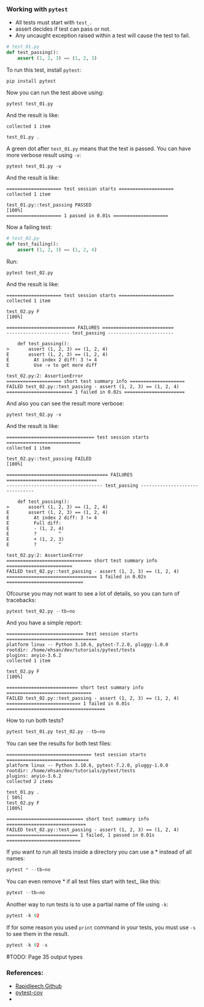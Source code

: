 ### Working with `pytest`
- All tests must start with `test_`.
- assert decides if test can pass or not.
- Any uncaught exception raised within a test will cause the test to fail. 
```python
# test_01.py
def test_passing():
    assert (1, 2, 3) == (1, 2, 3)
```
To run this test, install `pytest`:
```commandline
pip install pytest
```
Now you can run the test above using:
```commandline
pytest test_01.py
```
And the result is like:
```
collected 1 item                                                                                                                                                                                                                       

test_01.py .  
```
A green dot after `test_01.py` means that the test is passed.
You can have more verbose result using `-v`:
```commandline
pytest test_01.py -v
```
And the result is like:
```
==================== test session starts ====================
collected 1 item                                                                                                                                                                                                                       

test_01.py::test_passing PASSED                                                                                                                                                                                              [100%]
==================== 1 passed in 0.01s ====================
```
Now a failing test:
```python
# test_02.py
def test_failing():
    assert (1, 2, 3) == (1, 2, 4)
```
Run:
```commandline
pytest test_02.py
```
And the result is like:
```
==================== test session starts ====================
collected 1 item                                                                                                                                                                                                                       

test_02.py F                                                                                                                                                                                                                 [100%]

========================= FAILURES ==========================
----------------------- test_passing ------------------------

    def test_passing():
>       assert (1, 2, 3) == (1, 2, 4)
E       assert (1, 2, 3) == (1, 2, 4)
E         At index 2 diff: 3 != 4
E         Use -v to get more diff

test_02.py:2: AssertionError
==================== short test summary info ====================
FAILED test_02.py::test_passing - assert (1, 2, 3) == (1, 2, 4)
======================== 1 failed in 0.02s ======================
```
And also you can see the result more verbose:
```commandline
pytest test_02.py -v
```
And the result is like:
```
================================ test session starts ===========================
collected 1 item                                                                                                                                                                                                                       

test_02.py::test_passing FAILED                                                                                                                                                                                              [100%]

===================================== FAILURES =================================
----------------------------------- test_passing -------------------------------

    def test_passing():
>       assert (1, 2, 3) == (1, 2, 4)
E       assert (1, 2, 3) == (1, 2, 4)
E         At index 2 diff: 3 != 4
E         Full diff:
E         - (1, 2, 4)
E         ?        ^
E         + (1, 2, 3)
E         ?        ^

test_02.py:2: AssertionError
=============================== short test summary info ========================
FAILED test_02.py::test_passing - assert (1, 2, 3) == (1, 2, 4)
================================= 1 failed in 0.02s ============================
```
Ofcourse you may not want to see a lot of details, so you can turn of tracebacks:
```python
pytest test_02.py --tb=no
```
And you have a simple report:
```
============================ test session starts =================================
platform linux -- Python 3.10.6, pytest-7.2.0, pluggy-1.0.0
rootdir: /home/ehsan/dev/tutorials/pytest/tests
plugins: anyio-3.6.2
collected 1 item                                                                                                                                                                                                                       

test_02.py F                                                                                                                                                                                                                 [100%]

========================== short test summary info ===============================
FAILED test_02.py::test_passing - assert (1, 2, 3) == (1, 2, 4)
=========================== 1 failed in 0.01s ====================================
```
How to run both tests?
```python
pytest test_01.py test_02.py --tb=no
```
You can see the results for both test files:
```
=============================== test session starts ==============================
platform linux -- Python 3.10.6, pytest-7.2.0, pluggy-1.0.0
rootdir: /home/ehsan/dev/tutorials/pytest/tests
plugins: anyio-3.6.2
collected 2 items                                                                                                                                                                                                                      

test_01.py .                                                                                                                                                                                                                 [ 50%]
test_02.py F                                                                                                                                                                                                                 [100%]

============================ short test summary info =============================
FAILED test_02.py::test_passing - assert (1, 2, 3) == (1, 2, 4)
========================== 1 failed, 1 passed in 0.01s ===========================
```
If you want to run all tests inside a directory you can use a * instead of all names:
```python
pytest * --tb=no
```
You can even remove * if all test files start with test_ like this:
```python
pytest --tb=no
```
Another way to run tests is to use a partial name of file using `-k`:
```python
pytest -k 02
```
If for some reason you used `print` command in your tests, you must use `-s` to see them in the result.
```python
pytest -k 02 -s
```


ُ#TODO: Page 35 output types



### References:
- [Rapidleech Github](https://github.com/redwangtc/Rapidleech)
- [pytest-cov](https://pytest-cov.readthedocs.io/en/latest/readme.html#installation)
- 